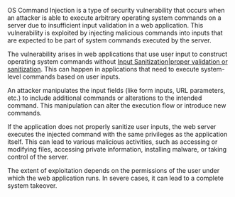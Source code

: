 OS Command Injection is a type of security vulnerability that occurs when an attacker is able to execute arbitrary operating system commands on a server due to insufficient input validation in a web application. This vulnerability is exploited by injecting malicious commands into inputs that are expected to be part of system commands executed by the server.

The vulnerability arises in web applications that use user input to construct operating system commands without [Input Sanitization|proper validation or sanitization](). This can happen in applications that need to execute system-level commands based on user inputs.

An attacker manipulates the input fields (like form inputs, URL parameters, etc.) to include additional commands or alterations to the intended command. This manipulation can alter the execution flow or introduce new commands.

If the application does not properly sanitize user inputs, the web server executes the injected command with the same privileges as the application itself. This can lead to various malicious activities, such as accessing or modifying files, accessing private information, installing malware, or taking control of the server.

The extent of exploitation depends on the permissions of the user under which the web application runs. In severe cases, it can lead to a complete system takeover.
